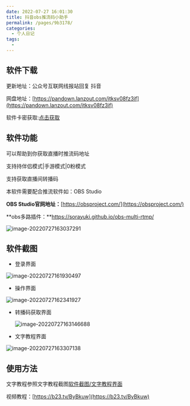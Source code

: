 ```yaml
---
date: 2022-07-27 16:01:30
title: 抖音obs推流码小助手
permalink: /pages/9b3178/
categories: 
  - 个人日记
tags: 
  - 
---
```


## 软件下载

更新地址：公众号互联网线报站回复 抖音

网盘地址：[https://pandown.lanzout.com/itksv08fz3if](https://pandown.lanzout.com/itksv08fz3if)

软件卡密获取:[点击获取](http://ucloud.goho.co/?cid=3&tid=3)

## 软件功能

可以帮助到你获取直播时推流码地址

支持持伴侣模式|手游模式|0粉模式

支持获取直播间转播码

本软件需要配合推流软件如：OBS Studio

**OBS Studio官网地址：**[https://obsproject.com/](https://obsproject.com/)

**obs多路插件：**https://sorayuki.github.io/obs-multi-rtmp/

![image-20220727163037291](https://cdn.staticaly.com/gh/xiaoh2018/imgurl@master/picgo/202207271630922.png)

## 软件截图

- 登录界面

![image-20220727161930497](https://cdn.staticaly.com/gh/xiaoh2018/imgurl@master/picgo/202207271619240.png)

- 操作界面

![image-20220727162341927](https://cdn.staticaly.com/gh/xiaoh2018/imgurl@master/picgo/202207271623843.png)

- 转播码获取界面

  ![image-20220727163146688](https://cdn.staticaly.com/gh/xiaoh2018/imgurl@master/picgo/202207271631233.png)

- 文字教程界面

![image-20220727163307138](https://cdn.staticaly.com/gh/xiaoh2018/imgurl@master/picgo/202207271633350.png)

## 使用方法

文字教程参照文字教程截图[软件截图/文字教程界面](../pages/dyobs/#软件截图)

视频教程：[https://b23.tv/ByBkuw](https://b23.tv/ByBkuw)



